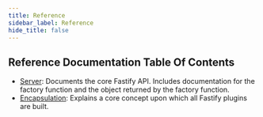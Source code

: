 ```yaml
---
title: Reference
sidebar_label: Reference
hide_title: false
---
```


## Reference Documentation Table Of Contents

+ [Server](./Server.md): Documents the core Fastify API. Includes documentation
for the factory function and the object returned by the factory function.
+ [Encapsulation](./Encapsulation.md): Explains a core concept upon which all
Fastify plugins are built.
